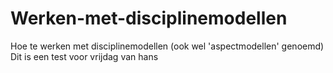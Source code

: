 Werken-met-disciplinemodellen
=============================

Hoe te werken met disciplinemodellen (ook wel 'aspectmodellen' genoemd)
Dit is een test voor vrijdag van hans
